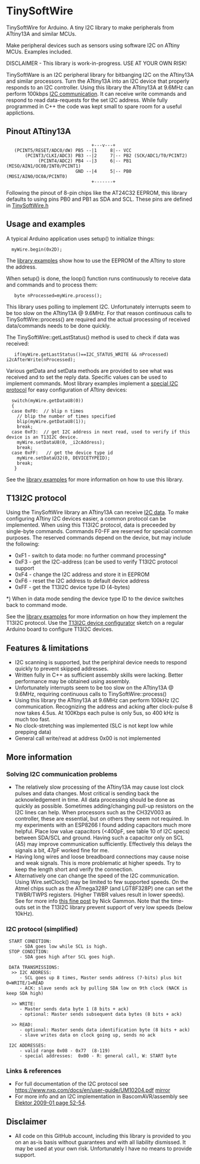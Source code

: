 # TinySoftWire
TinySoftWire for Arduino. A tiny I2C library to make peripherals from ATtiny13A and similar MCUs.

Make peripheral devices such as sensors using software I2C on ATtiny MCUs. Examples included.

DISCLAIMER - This library is work-in-progress. USE AT YOUR OWN RISK!

TinySoftWare is an I2C peripheral library for bitbanging I2C on the ATtiny13A and similar processors.
Turn the ATtiny13A into an I2C device that properly responds to an I2C controller.
Using this library the ATtiny13A at 9.6MHz can perform 100kbps [I2C communication](#i2c-protocol-simplified).
It can receive write commands and respond to read data-requests for the set I2C address.
While fully programmed in C++ the code was kept small to spare room for a useful applictions.

## Pinout ATtiny13A
```
                                +---v---+
   (PCINT5/RESET/ADC0/dW) PB5 --|1     8|-- VCC
       (PCINT3/CLKI/ADC3) PB3 --|2     7|-- PB2 (SCK/ADC1/T0/PCINT2)
            (PCINT4/ADC2) PB4 --|3     6|-- PB1 (MISO/AIN1/OC0B/INT0/PCINT1)
                          GND --|4     5|-- PB0 (MOSI/AIN0/OC0A/PCINT0)
                                +-------+
```
Following the pinout of 8-pin chips like the AT24C32 EEPROM, this library defaults to using pins PB0 and PB1 as SDA and SCL. These pins are defined in [TinySoftWire.h](src/TinySoftWire.h)

## Usage and examples

A typical Arduino application uses setup() to initialize things:
```
  myWire.begin(0x2D);
```
The [library examples](/examples) show how to use the EEPROM of the ATtiny to store the address.

When setup() is done, the loop() function runs continuously to receive data and commands and to process them:
```
   byte nProcessed=myWire.process();
```

This library uses polling to implement I2C. Unfortunately interrupts seem to be too slow on the ATtiny13A @ 9.6MHz. For that reason continuous calls to TinySoftWire::process() are required and the actual processing of received data/commands needs to be done quickly.

The TinySoftWire::getLastStatus() method is used to check if data was received:
```
   if(myWire.getLastStatus()==I2C_STATUS_WRITE && nProcessed)   i2cAfterWrite(nProcessed);
```

Various getData and setData methods are provided to see what was received and to set the reply data. Specific values can be used to implement commands. Most library examples implement a [special I2C protocol](#t13i2c-protocol) for easy configuration of ATtiny devices:
```
  switch(myWire.getDataU8(0))
  {
  case 0xF0:  // blip n times
    // blip the number of times specified
    blip(myWire.getDataU8(1));
    break;
  case 0xF3:  // get I2C address in next read, used to verify if this device is an T13I2C device.
    myWire.setDataU8(0, _i2cAddress);
    break;
  case 0xFF:   // get the device type id
    myWire.setDataU32(0, DEVICETYPEID);
    break;
   }
```

See the [library examples](/examples) for more information on how to use this library.

## T13I2C protocol
Using the TinySoftWire library an ATtiny13A can receive [I2C data](#i2c-protocol-simplified). To make configuring ATtiny I2C devices easier, a common protocol can be implemented. When using this T13I2C protocol, data is preceeded by single-byte commands. Commands F0-FF are reserved for special common purposes. The reserved commands depend on the device, but may include the following:
  - 0xF1  - switch to data mode: no further command processing*
  - 0xF3  - get the I2C-address (can be used to verify T13I2C protocol support
  - 0xF4  - change the I2C address and store it in EEPROM
  - 0xF6  - reset the I2C address to default device address
  - 0xFF  - get the T13I2C device type ID (4-bytes)

*) When in data mode sending the device type ID to the device switches back to command mode.

See the [library examples](/examples) for more information on how they implement the T13I2C protocol.
Use the [T13I2C device configurator](examples/mxT13_I2C_device_configurator) sketch on a regular Arduino board to configure T13I2C devices.

## Features & limitations
- I2C scanning is supported, but the periphiral device needs to respond quickly to prevent skipped addresses.
- Written fully in C++ as sufficient assembly skills were lacking. Better performance may be obtained using assembly.
- Unfortunately interrupts seem to be too slow on the ATtiny13A @ 9.6MHz, requiring continuous calls to TinySoftWire::process()
- Using this library the ATtiny13A at 9.6MHz can perform 100kHz I2C communication. Recognizing the address and acking after clock-pulse 8 now takes 4.5us. At 100Kbps each pulse is only 5us, so 400 kHz is much too fast. 
- No clock-stretching was implemented (SLC is not kept low while prepping data)
- General call write/read at address 0x00 is not implemented

## More information

### Solving I2C communication problems
- The relatively slow processing of the ATtiny13A may cause lost clock pulses and data changes. Most critical is sending back the acknowledgement in time. All data processing should be done as quickly as possible. Sometimes adding/changing pull-up resistors on the I2C lines can help. When processors such as the CH32V003 as controller, these are essential, but on others they seem not required.  In my experiments with an ESP8266 I found adding capacitors much more helpful. Place low value capacitors (<400pF, see table 10 of I2C specs) between SDA/SCL and ground. Having such a capacitor only on SCL (A5) may improve communication sufficiently. Effectively this delays the signals a bit, 47pF worked fine for me.
- Having long wires and loose breadboard connections may cause noise and weak signals. This is more problematic at higher speeds. Try to keep the length short and verify the connection.
- Alternatively one can change the speed of the I2C communication. Using Wire.setClock() may be limited to few supported speeds. On the Atmel chips such as the ATmega328P (and LGT8F328P) one can set the TWBR/TWPS registers. (Higher TWBR values result in lower speeds). See for more info [this fine post](http://www.gammon.com.au/forum/?id=10896) by Nick Gammon. Note that the time-outs set in the T13I2C library prevent support of very low speeds (below 10kHz).

### I2C protocol (simplified) 
```
 START CONDITION: 
     - SDA goes low while SCL is high.
 STOP CONDITION: 
     - SDA goes high after SCL goes high.

 DATA TRANSMISSIONS:
  >> I2C ADDRESS:
     - SCL goes up 8 times, Master sends address (7-bits) plus bit 0=WRITE/1=READ  
     - ACK: slave sends ack by pulling SDA low on 9th clock (NACK is keep SDA high)
 
  >> WRITE:
     - Master sends data byte 1 (8 bits + ack)
     - optional: Master sends subsequent data bytes (8 bits + ack)
 
  >> READ:
     - optional: Master sends data identification byte (8 bits + ack)
     - slave writes data on clock going up, sends no ack

 I2C ADDRESSES:
     - valid range 0x08 - 0x77  (8-119)
     - special addresses:  0x00 - R: general call, W: START byte
```

### Links & references
- For full documentation of the I2C protocol see https://www.nxp.com/docs/en/user-guide/UM10204.pdf [mirror](documents/UM10204.pdf)
- For more info and an I2C implementation in BascomAVR/assembly see [Elektor 2009-01 page 52-54](https://www.elektormagazine.nl/magazine/elektor-200901/15674/).

## Disclaimer
- All code on this GitHub account, including this library is provided to you on an as-is basis without guarantees and with all liability dismissed. It may be used at your own risk. Unfortunately I have no means to provide support.
